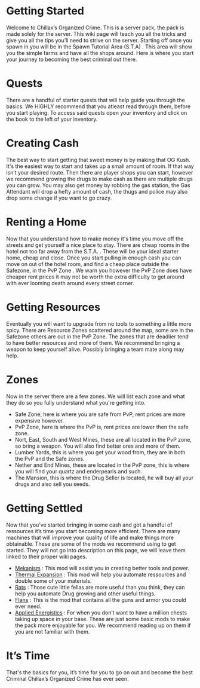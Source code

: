 # Getting Started
Welcome to Chillax’s Organized Crime. This is a server pack, the pack is made solely for the server. This wiki page will teach you all the tricks and give you all the tips you’ll need to strive on the server. Starting off once you spawn in you will be in the Spawn Tutorial Area (S.T.A) . This area will show you the simple farms and have all the shops around. Here is where you start your journey to becoming the best criminal out there.  
# Quests
There are a handful of starter quests that will help guide you through the basics. We HIGHLY recommend that you atleast read through them, before you start playing. To access said quests open your inventory and click on the book to the left of your inventory.
# Creating Cash
The best way to start getting that sweet money is by making that  OG Kush. It's the easiest way to start and takes up a small amount of room. If that way isn’t your desired route. Then there are player shops you can start, however we recommend growing the drugs to make cash as there are multiple drugs you can grow. You may also get money by robbing the gas station, the Gas Attendant will drop a hefty amount of cash, the thugs and police may also drop some change if you want to go crazy.
# Renting a Home
Now that you understand how to make money it's time you move off the streets and get yourself a nice place to stay. There are cheap rooms in the hotel not too far away from the S.T.A. . These will be your ideal starter home, cheap and close. Once you start pulling in enough cash you can move on out of the hotel room, and find a cheap place outside the Safezone, in the PvP Zone . We warn you however the PvP Zone does have cheaper rent prices it may not be worth the extra difficulty to get around with ever looming death around every street corner. 

# Getting Resources
Eventually you will want to upgrade from no tools to something a little more spicy. There are Resource Zones scattered around the map, some are in the Safezone others are out in the PvP Zone. The zones that are deadlier tend to have better resources and more of them. We recommend bringing a weapon to keep yourself alive. Possibly bringing a team mate along may help. 
# Zones
Now in the server there are a few zones. We will list each zone and what they do so you fully understand what you're getting into.
- Safe Zone, here is where you are safe from PvP, rent prices are more expensive however.
- PvP Zone, here is where the PvP is, rent prices are lower then the safe zone.
- Nort, East, South and West Mines, these are all located in the PvP zone, so bring a weapon. You will also find better ores and more of them.
- Lumber Yards, this is where you get your wood from, they are in both the PvP and the Safe zones.
- Nether and End Mines, these are located in the PvP zone, this is where you will find your quartz and enderpearls and such.
- The Mansion, this is where the Drug Seller is located, he will buy all your drugs and also sell you seeds.
# Getting Settled
Now that you’ve started bringing in some cash and got a handful of ressources it’s time you start becoming more efficient. There are many machines that will improve your quality of life and make things more obtainable. These are some of the mods we recommend using to get started. They will not go into description on this page, we will leave them linked to their proper wiki pages. 
    
- [Mekanism](https://wiki.aidancbrady.com/wiki/Main_Page) : This mod will assist you in creating better tools and power.
- [Thermal Expansion](https://ftbwiki.org/Thermal_Expansion) : This mod will help you automate ressources and double some of your materials.
- [Rats](https://rats-mod.fandom.com/wiki/Rats_Mod_Wiki) : Those cute little fellas are more useful than you think, they can help you automate Drug growing and other useful things.
- [Flans](https://flans-gun-mod.fandom.com/wiki/Flans_Gun_Mod_Wiki) : This is the mod that contains all the guns and armor you could ever need.
- [Applied Energistics](https://ftb.fandom.com/wiki/Applied_Energistics_2) : For when you don’t want to have a million chests taking up space in your base.
These are just some basic mods to make the pack more enjoyable for you. We recommend reading up on them if you are not familiar with them.

# It’s Time
That's the basics for you, it’s time for you to go on out and become the best Criminal Chillax’s Organized Crime has ever seen.
